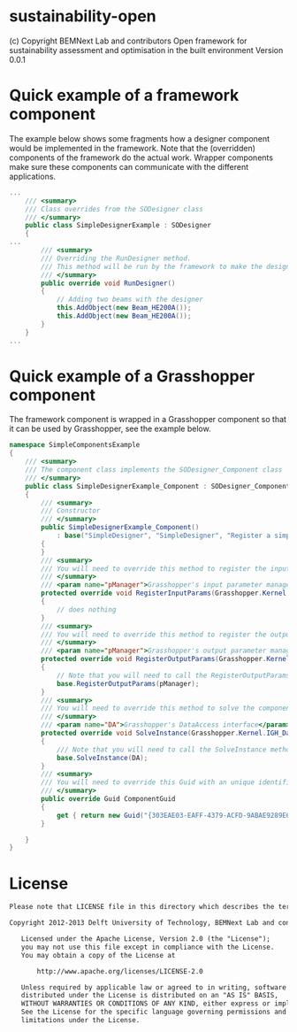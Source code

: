 sustainability-open
===================
(c) Copyright BEMNext Lab and contributors
Open framework for sustainability assessment and optimisation in the built environment
Version 0.0.1



Quick example of a framework component
======================================

The example below shows some fragments how a designer component would be implemented in the framework. Note that the (overridden) components of the framework do the actual work. Wrapper components make sure these
components can communicate with the different applications.

```C#
...
    /// <summary>
    /// Class overrides from the SODesigner class
    /// </summary>
    public class SimpleDesignerExample : SODesigner
    {
...
        /// <summary>
        /// Overriding the RunDesigner method.
        /// This method will be run by the framework to make the design.
        /// </summary>
        public override void RunDesigner()
        {
            // Adding two beams with the designer
            this.AddObject(new Beam_HE200A());
            this.AddObject(new Beam_HE200A());
        }
    }
...
```

Quick example of a Grasshopper component
========================================

The framework component is wrapped in a Grasshopper component so that it can be used by Grasshopper, see the example below.

```C#
namespace SimpleComponentsExample
{
    /// <summary>
    /// The component class implements the SODesigner_Component class
    /// </summary>
    public class SimpleDesignerExample_Component : SODesigner_Component
    {
        /// <summary>
        /// Constructor
        /// </summary>
        public SimpleDesignerExample_Component()
            : base("SimpleDesigner", "SimpleDesigner", "Register a simple designer", new SimpleDesignerExample())
        {
        }
        /// <summary>
        /// You will need to override this method to register the inputs for the designer.
        /// </summary>
        /// <param name="pManager">Grasshopper's input parameter manager</param>
        protected override void RegisterInputParams(Grasshopper.Kernel.GH_Component.GH_InputParamManager pManager)
        {
            // does nothing
        }
        /// <summary>
        /// You will need to override this method to register the outputs for the designer.
        /// </summary>
        /// <param name="pManager">Grasshopper's output parameter manager</param>
        protected override void RegisterOutputParams(Grasshopper.Kernel.GH_Component.GH_OutputParamManager pManager)
        {
            // Note that you will need to call the RegisterOutputParams method of the base class to register the default output parameters.
            base.RegisterOutputParams(pManager);   
        }
        /// <summary>
        /// You will need to override this method to solve the component.
        /// </summary>
        /// <param name="DA">Grasshopper's DataAccess interface</param>
        protected override void SolveInstance(Grasshopper.Kernel.IGH_DataAccess DA)
        {
            /// Note that you will need to call the SolveInstance method of the base class to process the default parameters and connect them to the framework.
            base.SolveInstance(DA);
        }
        /// <summary>
        /// You will need to override this Guid with an unique identifier for each class.
        /// </summary>
        public override Guid ComponentGuid
        {
            get { return new Guid("{303EAE03-EAFF-4379-ACFD-9ABAE9289E6D}"); }
        }

    }
}
```

License
=======
```txt
Please note that LICENSE file in this directory which describes the terms under which this code is released to you. The framework is accompanied by the following license:

Copyright 2012-2013 Delft University of Technology, BEMNext Lab and contributors

   Licensed under the Apache License, Version 2.0 (the "License");
   you may not use this file except in compliance with the License.
   You may obtain a copy of the License at

       http://www.apache.org/licenses/LICENSE-2.0

   Unless required by applicable law or agreed to in writing, software
   distributed under the License is distributed on an "AS IS" BASIS,
   WITHOUT WARRANTIES OR CONDITIONS OF ANY KIND, either express or implied.
   See the License for the specific language governing permissions and
   limitations under the License.
```

